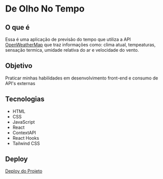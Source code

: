 # De Olho No Tempo

## O que é
Essa é uma aplicação de previsão do tempo que utiliza a API [OpenWeatherMap](https://openweathermap.org/) que traz informações como: clima atual, tempeaturas, sensação termica, umidade relativa do ar e velocidade do vento.

## Objetivo
Praticar minhas habilidades em desenvolvimento front-end e consumo de API's externas

## Tecnologias
* HTML
* CSS
* JavaScript
* React
* ContextAPI
* React Hooks
* Tailwind CSS

## Deploy
[Deploy do Projeto](https://deolhonotempo.bohr.io)
